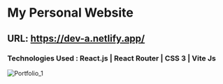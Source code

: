 # My Personal Website
## URL: https://dev-a.netlify.app/

### Technologies Used : React.js | React Router | CSS 3 | Vite Js

![Portfolio_1](https://github.com/AhmedAdel700/Portfolio/assets/154065278/77b65e63-99f0-45b3-b67f-84649e60951f)
